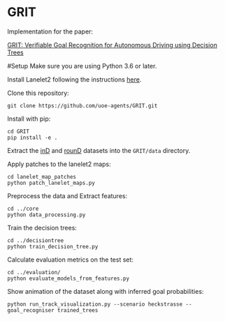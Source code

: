 # GRIT
Implementation for the paper:

[GRIT: Verifiable Goal Recognition for Autonomous Driving using Decision Trees](https://arxiv.org/abs/2103.06113)

#Setup
Make sure you are using Python 3.6 or later.

Install Lanelet2 following the instructions [here](https://github.com/fzi-forschungszentrum-informatik/Lanelet2).

Clone this repository:
```
git clone https://github.com/uoe-agents/GRIT.git
```
Install with pip:
```
cd GRIT
pip install -e .
```

Extract the [inD](https://www.ind-dataset.com/) and [rounD](https://www.round-dataset.com/) datasets into the `GRIT/data` directory.

Apply patches to the lanelet2 maps:

```
cd lanelet_map_patches
python patch_lanelet_maps.py
```

Preprocess the data and Extract features:

```
cd ../core
python data_processing.py
```

Train the decision trees:

```
cd ../decisiontree
python train_decision_tree.py
```

Calculate evaluation metrics on the test set:

```
cd ../evaluation/
python evaluate_models_from_features.py
```

Show animation of the dataset along with inferred goal probabilities:

```
python run_track_visualization.py --scenario heckstrasse --goal_recogniser trained_trees
```